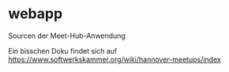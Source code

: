 webapp
======

Sourcen der Meet-Hub-Anwendung

Ein bisschen Doku findet sich auf https://www.softwerkskammer.org/wiki/hannover-meetups/index
